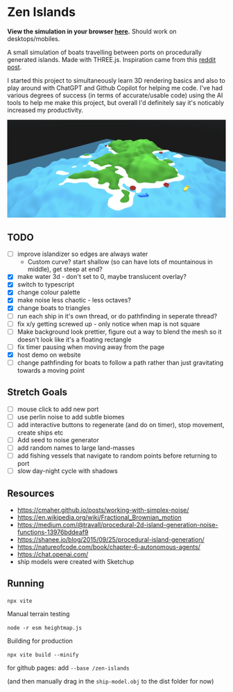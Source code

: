 # Zen Islands

**View the simulation in your browser [here](https://bsecker.github.io/zen-islands/).** Should work on desktops/mobiles.

A small simulation of boats travelling between ports on procedurally generated islands. Made with THREE.js. Inspiration came from this [reddit post](https://old.reddit.com/r/dataisbeautiful/comments/pti39a/7_days_of_ship_traffic_in_the_hawaiian_islands_oc/).

I started this project to simultaneously learn 3D rendering basics and also to play around with ChatGPT and Github Copilot for helping me code. I've had various degrees of success (in terms of accurate/usable code) using the AI tools to help me make this project, but overall I'd definitely say it's noticably increased my productivity.

![](img/covernew.png)

## TODO

- [ ] improve islandizer so edges are always water
  - Custom curve? start shallow (so can have lots of mountainous in middle), get steep at end?
- [x] make water 3d - don't set to 0, maybe translucent overlay?
- [x] switch to typescript
- [x] change colour palette
- [x] make noise less chaotic - less octaves?
- [x] change boats to triangles
- [ ] run each ship in it's own thread, or do pathfinding in seperate thread?
- [ ] fix x/y getting screwed up - only notice when map is not square
- [ ] Make background look prettier, figure out a way to blend the mesh so it doesn't look like it's a floating rectangle
- [ ] fix timer pausing when moving away from the page
- [x] host demo on website
- [ ] change pathfinding for boats to follow a path rather than just gravitating towards a moving point

## Stretch Goals

- [ ] mouse click to add new port
- [ ] use perlin noise to add subtle biomes
- [ ] add interactive buttons to regenerate (and do on timer), stop movement, create ships etc
- [ ] Add seed to noise generator
- [ ] add random names to large land-masses
- [ ] add fishing vessels that navigate to random points before returning to port
- [ ] slow day-night cycle with shadows

## Resources

- https://cmaher.github.io/posts/working-with-simplex-noise/
- https://en.wikipedia.org/wiki/Fractional_Brownian_motion
- https://medium.com/@travall/procedural-2d-island-generation-noise-functions-13976bddeaf9
- https://shanee.io/blog/2015/09/25/procedural-island-generation/
- https://natureofcode.com/book/chapter-6-autonomous-agents/
- https://chat.openai.com/
- ship models were created with Sketchup


## Running

`npx vite`

Manual terrain testing

`node -r esm heightmap.js`

Building for production

`npx vite build --minify`

for github pages: add `--base /zen-islands`

(and then manually drag in the `ship-model.obj` to the dist folder for now)
